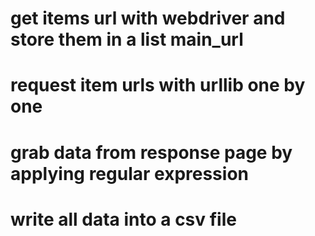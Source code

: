 
# get items url with webdriver and store them in a list main_url

# request item urls with urllib one by one

# grab data from response page by applying regular expression

# write all data into a csv file
